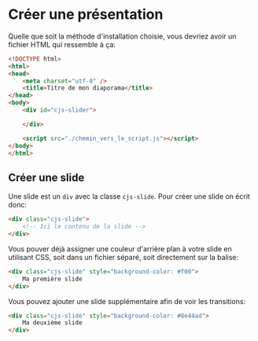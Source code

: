 # Créer une présentation

Quelle que soit la méthode d'installation choisie, vous devriez avoir un fichier HTML qui ressemble à ça:

```html
<!DOCTYPE html>
<html>
<head>
    <meta charset="utf-8" />
    <title>Titre de mon diaporama</title>
</head>
<body>
    <div id="cjs-slider">

    </div>

    <script src="./chemin_vers_le_script.js"></script>
</body>
</html>
```

## Créer une slide

Une slide est un `div` avec la classe `cjs-slide`. Pour créer une slide on écrit donc:

```html
<div class="cjs-slide">
	<!-- Ici le contenu de la slide -->
</div>
```

Vous pouver déjà assigner une couleur d'arrière plan à votre slide en utilisant CSS, soit dans un fichier séparé, soit directement sur la balise:

```html
<div class="cjs-slide" style="background-color: #f00">
	Ma première slide
</div>
```

Vous pouvez ajouter une slide supplémentaire afin de voir les transitions:
```html
<div class="cjs-slide" style="background-color: #8e44ad">
	Ma deuxième slide
</div>
```

<!--stackedit_data:
eyJoaXN0b3J5IjpbMTgxNTcyMjM1OCwtNDgxOTA4NDQ0XX0=
-->
